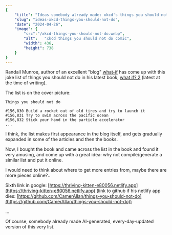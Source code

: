 ```yaml
---
{
    "title": "Ideas somebody already made: xkcd's things you should not do",
    "slug": "ideas-xkcd-things-you-should-not-do",
    "date": "2024-04-26",
    "image": {
        "src":"/xkcd-things-you-should-not-do.webp",
        "alt":   "xkcd things you should not do comic",
        "width": 436,
        "height": 738
    }
}
---
```


Randall Munroe, author of an excellent "blog" [what-if](https://what-if.xkcd.com) has come up with this joke list of things
you should not do in his latest book, [what if? 2](https://xkcd.com/what-if-2) (latest at the time of writing).

The list is on the cover picture:

```
Things you should not do

#156,830 Build a rocket out of old tires and try to launch it
#156,831 Try to swim across the pacific ocean
#156,832 Stick your hand in the particle accelerator
...
```

I think, the list makes first appearance in the blog itself, and gets gradually expanded in some of the articles and then the books.

Now, I bought the book and came across the list in the book and found it very amusing, and come up with a great idea:
why not compile/generate a similar list and put it online.

I would need to think about where to get more entries from, maybe there are more pieces online?..

Sixth link in google: [https://thriving-kitten-e80056.netlify.app](https://thriving-kitten-e80056.netlify.app) (link to github if his netlify app dies: [https://github.com/CamerAllan/things-you-should-not-do](https://github.com/CamerAllan/things-you-should-not-do))

...

Of course, somebody already made AI-generated, every-day-updated version of this very list.
